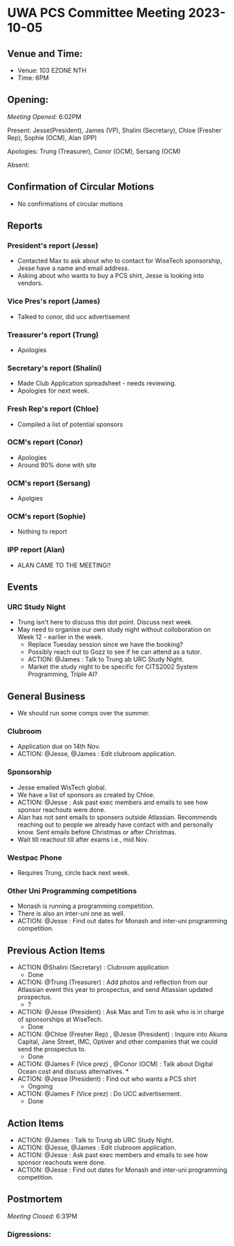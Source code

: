 # UWA PCS Committee Meeting 2023-10-05

## Venue and Time:
- Venue: 103 EZONE NTH 
- Time: 6PM

## Opening:

_Meeting Opened:_ 6:02PM

Present: Jesse(President), James (VP),  Shalini (Secretary), Chloe (Fresher Rep), Sophie (OCM), Alan (IPP)

Apologies: Trung (Treasurer), Conor (OCM), Sersang (OCM)

Absent: 

## Confirmation of Circular Motions
- No confirmations of circular motions

## Reports

### President's report (Jesse)
- Contacted Max to ask about who to contact for WiseTech sponsorship, Jesse have a name and email address.
- Asking about who wants to buy a PCS shirt, Jesse is looking into vendors.

### Vice Pres's report (James)
- Talked to conor, did ucc advertisement

### Treasurer's report (Trung)
- Apologies

### Secretary's report (Shalini)
- Made Club Application spreadsheet - needs reviewing.
- Apologies for next week.

### Fresh Rep's report (Chloe)
- Compiled a list of potential sponsors

### OCM's report (Conor)
- Apologies
- Around 90% done with site

### OCM's report (Sersang)
- Apolgies

### OCM's report (Sophie)
- Nothing to report

### IPP report (Alan)
- ALAN CAME TO THE MEETING!!


## Events
### URC Study Night
- Trung isn't here to discuss this dot point. Discuss next week.
- May need to organise our own study night without colloboration on Week 12 - earlier in the week. 
    - Replace Tuesday session since we have the booking?
    - Possibly reach out to Gozz to see if he can attend as a tutor.
    - ACTION: @James : Talk to Trung ab URC Study Night.
    - Market the study night to be specific for CITS2002 System Programming, Triple AI?

## General Business
- We should run some comps over the summer.

### Clubroom
- Application due on 14th Nov.
- ACTION: @Jesse, @James : Edit clubroom application.
### Sponsorship
- Jesse emailed WisTech global.
- We have a list of sponsors as created by Chloe.
- ACTION: @Jesse : Ask past exec members and emails to see how sponsor reachouts were done.
- Alan has not sent emails to sponsers outside Atlassian. Recommends reaching out to people we already have contact with and personally know. Sent emails before Christmas or after Christmas. 
- Wait till reachout till after exams i.e., mid Nov.

### Westpac Phone
- Requires Trung, circle back next week.

### Other Uni Programming competitions
- Monash is running a programming competition.
- There is also an inter-uni one as well.
- ACTION: @Jesse : Find out dates for Monash and inter-uni programming competition.


## Previous Action Items
* ACTION @Shalini (Secretary) : Clubroom application
    * Done
* ACTION: @Trung (Treasurer)  : Add photos and reflection from our Atlassian event this year to prospectus, and send Atlassian updated prospectus.
    * ?
* ACTION: @Jesse (President)  : Ask Max and Tim to ask who is in charge of sponsorships at WiseTech.
    * Done
* ACTION: @Chloe (Fresher Rep) , @Jesse (President) : Inquire into Akuna Capital, Jane Street, IMC, Optiver and other companies that we could send the prospectus to.
    * Done
* ACTION: @James F (Vice prez) , @Conor (OCM)  : Talk about Digital Ocean cost and discuss alternatives.
    * 
* ACTION: @Jesse (President)  : Find out who wants a PCS shirt
    * Ongoing
* ACTION: @James F (Vice prez)  : Do UCC advertisement.
    * Done

## Action Items
- ACTION: @James : Talk to Trung ab URC Study Night.
- ACTION: @Jesse, @James : Edit clubroom application.
- ACTION: @Jesse : Ask past exec members and emails to see how sponsor reachouts were done.
- ACTION: @Jesse : Find out dates for Monash and inter-uni programming competition.


## Postmortem

_Meeting Closed:_ 6:31PM

### Digressions: 
